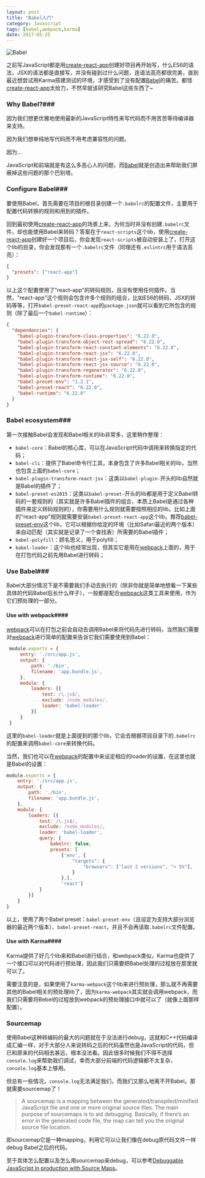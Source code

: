 ```yaml
---
layout: post
title: "Babel入门"
category: Javascript
tags: [babel,webpack,karma]
date: 2017-05-25
---
```


![Babel](https://raw.githubusercontent.com/babel/logo/master/babel.png)

之前写JavaScript都是用[create-react-app](https://github.com/facebookincubator/create-react-app)创建好项目再开始写，什么ES6的语法，JSX的语法都是直接写，并没有碰到过什么问题，连语法高亮都很完美，直到最近想尝试用Karma搭建测试的环境，才感受到了没有配置[Babel](https://github.com/babel/babel)的痛苦。都怪[create-react-app](https://github.com/facebookincubator/create-react-app)太给力，不然早就该研究Babel这些东西了~

### Why Babel?###

因为我们想更优雅地使用最新的JavaScript特性来写代码而不用苦苦等待编译器来支持。

因为我们想单纯地写代码而不用考虑兼容性的问题。

因为...

JavaScript和前端就是有这么多恶心人的问题，而[Babel](https://github.com/babel/babel)就是创造出来帮助我们屏蔽掉这些问题的那个巴别塔。

<!--break-->

### Configure Babel###

要使用Babel，首先需要在项目的根目录创建一个`.babelrc`的配置文件，主要用于配置代码转换的规则和用到的插件。

回到最初使用[create-react-app](https://github.com/facebookincubator/create-react-app)的场景上来，为何当时并没有创建`.babelrc`文件，却也能使用Babel来转码？答案在于`react-scripts`这个lib，使用[create-react-app](https://github.com/facebookincubator/create-react-app)创建好一个项目后，你会发现`react-scripts`被自动安装上了，打开这个lib的目录，你会发现那有一个`.babelrc`文件（同理还有`.eslintrc`用于语法高亮）：

```json
{
  "presets": ["react-app"]
}
```

以上这个配置使用了"react-app"的转码规则，且没有使用任何插件。当然，"react-app"这个规则会包含许多个规则的组合，比如ES6的转码、JSX的转码等等，打开`babel-preset-react-app`的`package.json`就可以看到它所包含的规则（除了最后一个`babel-runtime`）：

```json
{
  "dependencies": {
    "babel-plugin-transform-class-properties": "6.22.0",
    "babel-plugin-transform-object-rest-spread": "6.22.0",
    "babel-plugin-transform-react-constant-elements": "6.22.0",
    "babel-plugin-transform-react-jsx": "6.22.0",
    "babel-plugin-transform-react-jsx-self": "6.22.0",
    "babel-plugin-transform-react-jsx-source": "6.22.0",
    "babel-plugin-transform-regenerator": "6.22.0",
    "babel-plugin-transform-runtime": "6.22.0",
    "babel-preset-env": "1.2.1",
    "babel-preset-react": "6.22.0",
    "babel-runtime": "6.22.0"
  }
}
```

### Babel ecosystem###

第一次接触Babel会发现和Babel相关的lib非常多，这里稍作整理：

- `babel-core`：Babel的核心库，可以在JavaScript代码中调用来转换指定的代码；
- `babel-cli`：提供了Babel命令行工具，本身包含了许多Babel相关的lib，当然也包含上面的`babel-core`；
- `babel-plugin-transform-react-jsx`：这类以`babel-plugin-`开头的lib自然就是Babel的插件了；
- `babel-preset-es2015`：这类以`babel-preset-`开头的lib都是用于定义Babel转码的一套规则的（其实就是许多Babel插件的组合，本质上Babel是通过各种插件来定义转码规则的），你需要用什么规则就需要按照相应的lib。比如上面的"react-app"规则就需要安装`babel-preset-react-app`这个lib。推荐[babel-preset-env](https://github.com/babel/babel-preset-env)这个lib，它可以根据你给定的环境（比如Safari最近的两个版本）来自动匹配（其实就是记录了一个查找表）所需要的Babel插件；
- `babel-polyfill`：顾名思义，用于polyfill；
- `babel-loader`：这个lib也经常出现，但其实它是用在[webpack](https://github.com/webpack/webpack)上面的，用于在打包代码之前先用Babel进行转码；

### Use Babel###

Babel大部分情况下是不需要我们手动去执行的（除非你就是简单地想看一下某些具体的代码Babel后长什么样子），一般都是配合[webpack](https://github.com/webpack/webpack)这类工具来使用，作为它们预处理的一部分。

#### Use with webpack####

[webpack](https://github.com/webpack/webpack)可以在打包之前会自动去调用Babel来将代码先进行转码，当然我们需要对[webpack](https://github.com/webpack/webpack)进行简单的配置来告诉它我们需要使用到Babel：

```javascript
 module.exports = {
     entry: './src/app.js',
     output: {
         path: './bin',
         filename: 'app.bundle.js',
     },
     module: {
         loaders: [{
             test: /\.js$/,
             exclude: /node_modules/,
             loader: 'babel-loader'
         }]
     }
 }
```

这里的`babel-loader`就是上面提到的那个lib，它会去根据项目目录下的`.babelrc`的配置来调用`babel-core`来转换代码。

当然，我们也可以在[webpack](https://github.com/webpack/webpack)的配置中来设定相应的loader的设置，在这里也就是Babel的设置：

```javascript
module.exports = {
    entry: './src/app.js',
    output: {
        path: './bin',
        filename: 'app.bundle.js',
    },
    module: {
        loaders: [{
            test: /\.js$/,
            exclude: /node_modules/,
            loader: 'babel-loader',
            query: {
                babelrc: false,
                presets: [
                    ['env', {
                        "targets": {
                            "browsers": ["last 2 versions", "> 5%"],
                        }
                    },],
                    'react']
            }
        }]
    }
}
```

以上，使用了两个Babel preset：`babel-preset-env`（且设定为支持大部分浏览器的最近两个版本）、`babel-preset-react`，并且不会再读取`.babelrc`文件配置。

#### Use with Karma####

Karma提供了好几个lib来和Babel进行结合，和webpack类似，Karma也提供了一个接口可以对代码进行预处理，因此我们只需要把Babel处理的过程放在那里就可以了。

需要注意的是，如果使用了`karma-webpack`这个lib来进行预处理，那么就不再需要其他的Babel相关的预处理lib了，因为`karma-webpack`其实就会调用webpack，而我们只需要将Bebel的过程放到webpack的预处理接口中就可以了（就像上面那样配置）。

### Sourcemap

使用Babel这种转编码的最大的问题就在于没法进行debug，这就和C++代码编译成汇编一样，对于大部分人来说转码之后的代码虽然也是JavaScript的代码，但已和原来的代码相去甚远，根本没法看。因此很多时候我们不得不选择`console.log`来帮助我们调试，幸而大部分前端的代码逻辑都不太复杂，`console.log`基本上够用。

但总有一些情况，`console.log`无法满足我们，而我们又那么地离不开Babel。那就需要sourcemap了！

> A sourcemap is a mapping between the generated/transpiled/minified JavaScript file and one or more original source files. The main purpose of sourcemaps is to aid debugging. Basically, if there’s an error in the generated code file, the map can tell you the original source file location.

即sourcemap它是一种mapping，利用它可以让我们像在debug原代码文件一样debug Babel之后的代码。

至于具体怎么配置以及怎么用sourcemap来debug，可以参考[Debuggable JavaScript in production with Source Maps](https://blog.sentry.io/2015/10/29/debuggable-javascript-with-source-maps)。

